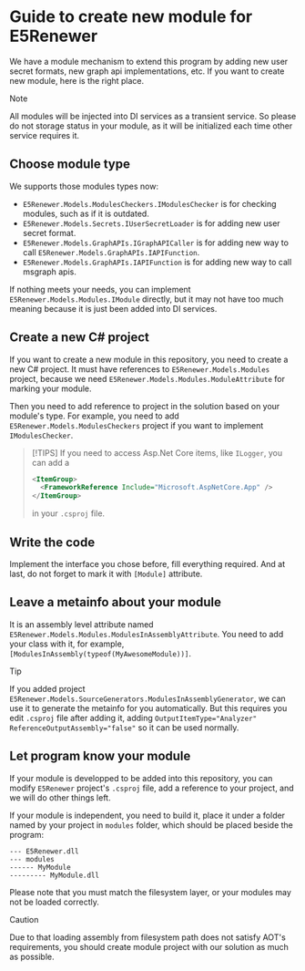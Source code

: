 # Guide to create new module for E5Renewer

We have a module mechanism to extend this program by adding new user secret formats, new graph api implementations, etc.
If you want to create new module, here is the right place.

> [!NOTE]
> All modules will be injected into DI services as a transient service.
> So please do not storage status in your module, as it will be initialized each time other service requires it.

## Choose module type

We supports those modules types now:
- `E5Renewer.Models.ModulesCheckers.IModulesChecker` is for checking modules, such as if it is outdated.
- `E5Renewer.Models.Secrets.IUserSecretLoader` is for adding new user secret format.
- `E5Renewer.Models.GraphAPIs.IGraphAPICaller` is for adding new way to call `E5Renewer.Models.GraphAPIs.IAPIFunction`.
- `E5Renewer.Models.GraphAPIs.IAPIFunction` is for adding new way to call msgraph apis.

If nothing meets your needs, you can implement `E5Renewer.Models.Modules.IModule` directly, 
but it may not have too much meaning because it is just been added into DI services.

## Create a new C# project

If you want to create a new module in this repository, you need to create a new C# project.
It must have references to `E5Renewer.Models.Modules` project, 
because we need `E5Renewer.Models.Modules.ModuleAttribute` for marking your module.

Then you need to add reference to project in the solution based on your module's type.
For example, you need to add `E5Renewer.Models.ModulesCheckers` project if you want to implement `IModulesChecker`.

> [!TIPS]
> If you need to access Asp.Net Core items, like `ILogger`, you can add a
> ```xml
> <ItemGroup>
>   <FrameworkReference Include="Microsoft.AspNetCore.App" />
> </ItemGroup>
> ```
> in your `.csproj` file.

## Write the code

Implement the interface you chose before, fill everything required. 
And at last, do not forget to mark it with `[Module]` attribute.

## Leave a metainfo about your module

It is an assembly level attribute named `E5Renewer.Models.Modules.ModulesInAssemblyAttribute`.
You need to add your class with it, for example, `[ModulesInAssembly(typeof(MyAwesomeModule))]`.

> [!TIP]
> If you added project `E5Renewer.Models.SourceGenerators.ModulesInAssemblyGenerator`,
> we can use it to generate the metainfo for you automatically.
> But this requires you edit `.csproj` file after adding it, 
> adding `OutputItemType="Analyzer" ReferenceOutputAssembly="false"` so it can be used normally.

## Let program know your module

If your module is developped to be added into this repository, you can modify `E5Renewer` project's `.csproj` file,
add a reference to your project, and we will do other things left.

If your module is independent, you need to build it, place it under a folder named by your project in `modules` folder,
which should be placed beside the program:
```
--- E5Renewer.dll
--- modules
------ MyModule
--------- MyModule.dll
````
Please note that you must match the filesystem layer, or your modules may not be loaded correctly.

> [!CAUTION]
> Due to that loading assembly from filesystem path does not satisfy AOT's requirements, 
> you should create module project with our solution as much as possible.
